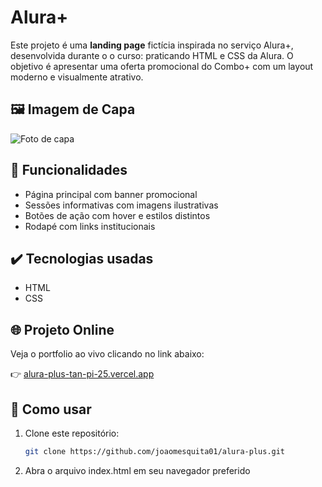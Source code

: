 # Alura+

Este projeto é uma **landing page** fictícia inspirada no serviço Alura+, desenvolvida durante o o curso: praticando HTML e CSS da Alura. O objetivo é apresentar uma oferta promocional do Combo+ com um layout moderno e visualmente atrativo.

## 🖼️ Imagem de Capa

![Foto de capa](https://github.com/user-attachments/assets/7e87d85d-013c-4026-aac3-26c6198ee604)


## 🔨 Funcionalidades

- Página principal com banner promocional
- Sessões informativas com imagens ilustrativas
- Botões de ação com hover e estilos distintos
- Rodapé com links institucionais

## ✔️ Tecnologias usadas

- HTML
- CSS

## 🌐 Projeto Online

Veja o portfolio ao vivo clicando no link abaixo:

👉 [alura-plus-tan-pi-25.vercel.app](https://alura-plus-tan-pi-25.vercel.app/)

## 🚀 Como usar

1. Clone este repositório:

   ```bash
   git clone https://github.com/joaomesquita01/alura-plus.git

2. Abra o arquivo index.html em seu navegador preferido

